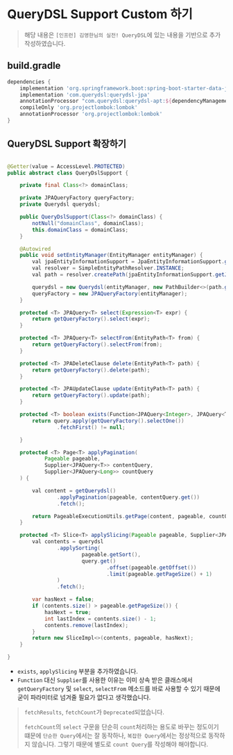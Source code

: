 # QueryDSL Support Custom 하기

> 해당 내용은 `[인프런] 김영한님의 실전! QueryDSL`에 있는 내용을 기반으로 추가 작성하였습니다.

## build.gradle

```groovy
dependencies {
    implementation 'org.springframework.boot:spring-boot-starter-data-jpa'
    implementation 'com.querydsl:querydsl-jpa'
    annotationProcessor "com.querydsl:querydsl-apt:${dependencyManagement.importedProperties['querydsl.version']}:jpa"
    compileOnly 'org.projectlombok:lombok'
    annotationProcessor 'org.projectlombok:lombok'
}
```

## QueryDSL Support 확장하기

```java

@Getter(value = AccessLevel.PROTECTED)
public abstract class QueryDslSupport {

    private final Class<?> domainClass;

    private JPAQueryFactory queryFactory;
    private Querydsl querydsl;

    public QueryDslSupport(Class<?> domainClass) {
        notNull("domainClass", domainClass);
        this.domainClass = domainClass;
    }

    @Autowired
    public void setEntityManager(EntityManager entityManager) {
        val jpaEntityInformationSupport = JpaEntityInformationSupport.getEntityInformation(domainClass, entityManager);
        val resolver = SimpleEntityPathResolver.INSTANCE;
        val path = resolver.createPath(jpaEntityInformationSupport.getJavaType());

        querydsl = new Querydsl(entityManager, new PathBuilder<>(path.getType(), path.getMetadata()));
        queryFactory = new JPAQueryFactory(entityManager);
    }

    protected <T> JPAQuery<T> select(Expression<T> expr) {
        return getQueryFactory().select(expr);
    }

    protected <T> JPAQuery<T> selectFrom(EntityPath<T> from) {
        return getQueryFactory().selectFrom(from);
    }

    protected <T> JPADeleteClause delete(EntityPath<T> path) {
        return getQueryFactory().delete(path);
    }

    protected <T> JPAUpdateClause update(EntityPath<T> path) {
        return getQueryFactory().update(path);
    }

    protected <T> boolean exists(Function<JPAQuery<Integer>, JPAQuery<T>> query) {
        return query.apply(getQueryFactory().selectOne())
                .fetchFirst() != null;

    }

    protected <T> Page<T> applyPagination(
            Pageable pageable,
            Supplier<JPAQuery<T>> contentQuery,
            Supplier<JPAQuery<Long>> countQuery
    ) {

        val content = getQuerydsl()
                .applyPagination(pageable, contentQuery.get())
                .fetch();

        return PageableExecutionUtils.getPage(content, pageable, countQuery.get()::fetchOne);
    }

    protected <T> Slice<T> applySlicing(Pageable pageable, Supplier<JPAQuery<T>> query) {
        val contents = querydsl
                .applySorting(
                        pageable.getSort(),
                        query.get()
                                .offset(pageable.getOffset())
                                .limit(pageable.getPageSize() + 1)
                )
                .fetch();

        var hasNext = false;
        if (contents.size() > pageable.getPageSize()) {
            hasNext = true;
            int lastIndex = contents.size() - 1;
            contents.remove(lastIndex);
        }
        return new SliceImpl<>(contents, pageable, hasNext);
    }

}
```

- `exists`, `applySlicing` 부분을 추가하였습니다.
- `Function` 대신 `Supplier`를 사용한 이유는 이미 상속 받은 클래스에서 `getQueryFactory` 및 `select`, `selectFrom` 메소드를 바로 사용할 수 있기 때문에 굳이
  파라미터로 넘겨줄 필요가 없다고 생각했습니다.

> `fetchResults`, `fetchCount`가 `Deprecated`되었습니다.
>
> `fetchCount`의 `select` 구문을 단순히 `count`처리하는 용도로 바꾸는 정도이기 떄문에 `단순한 Query`에서는 잘 동작하나, `복잡한 Query`에서는 정상적으로 동작하지 않습니다.
> 그렇기 때문에 별도로 `count Query`를 작성해야 해야합니다.